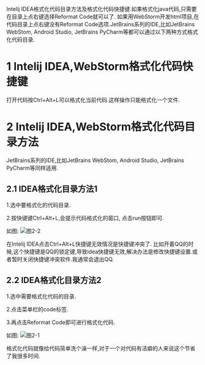 <div class="jumbotron">
<p>Intelij IDEA格式化代码目录方法及格式化代码快捷键.如果格式化java代码,只需要在目录上点右键选择Reformat Code就可以了. 如果用WebStorm开发html项目,在代码目录上点右键没有Reformat Code选项.JetBrains系列的IDE,比如JetBrains WebStom, Android Studio, JetBrains PyCharm等都可以通过以下两种方式格式化代码目录.</p>
</div>

1 Intelij IDEA,WebStorm格式化代码快捷键
===

打开代码按Ctrl+Alt+L可以格式化当前代码.这样操作只能格式化一个文件.

2 Intelij IDEA,WebStorm格式化代码目录方法
===

JetBrains系列的IDE,比如JetBrains WebStom, Android Studio, JetBrains PyCharm等同样适用.

2.1 IDEA格式化目录方法1
---

1.选中要格式化的代码目录.

2.按快键键Ctrl+Alt+L,会提示代码格式化的窗口, 点击run按钮即可.

如图:
![图2-2](http://localhost/img/java/idea/2-2.png)

在Intelij IDEA点击Ctrl+Alt+L快捷键无效情况是快捷键冲突了. 比如开着QQ的时候,这个快捷键是QQ的锁定键,导致idea快捷键无效,解决办法是修改快捷键设置.或者暂时关闭快捷键冲突软件.我通常会退出QQ.

2.2 IDEA格式化目录方法2
---

1.选中需要格式化代码的目录.

2.点击菜单栏的code标签.

3.再点击Reformat Code即可进行格式化代码.



如图:
![图2-1](http://localhost/img/java/idea/2-1.png)  

格式化代码就像给代码简单洗个澡一样,对于一个对代码有洁癖的人来说这个节省了我很多时间.